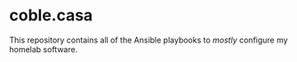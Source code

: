 # coble.casa

This repository contains all of the Ansible playbooks to *mostly* configure my homelab software.